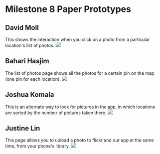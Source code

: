 # Milestone 8 Paper Prototypes

## David Moll
This shows the interaction when you click on a photo from a particular location's list of photos.
![](http://i.imgur.com/u9gDiDx.jpg)


## Bahari Hasjim
The list of photos page shows all the photos for a certain pin on the map (one pin for each location). 
![](http://i.imgur.com/Dl6JoPG.jpg)


## Joshua Komala
This is an alternate way to look for pictures in the app, in which locations are sorted by the number of pictures taken there.
![](http://i.imgur.com/k5vaLAZ.jpg)


## Justine Lin
This page allows you to upload a photo to flickr and our app at the same time, from your phone's library.
![](http://i.imgur.com/GQvuLM6.jpg)
